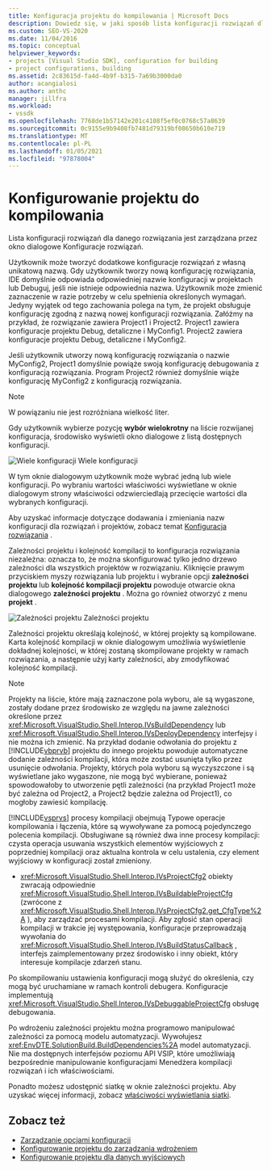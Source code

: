 ```yaml
---
title: Konfiguracja projektu do kompilowania | Microsoft Docs
description: Dowiedz się, w jaki sposób lista konfiguracji rozwiązań dla danego rozwiązania jest zarządzana przez okno dialogowe Konfiguracje rozwiązań w nowym typie projektu.
ms.custom: SEO-VS-2020
ms.date: 11/04/2016
ms.topic: conceptual
helpviewer_keywords:
- projects [Visual Studio SDK], configuration for building
- project configurations, building
ms.assetid: 2c83615d-fa4d-4b9f-b315-7a69b3000da0
author: acangialosi
ms.author: anthc
manager: jillfra
ms.workload:
- vssdk
ms.openlocfilehash: 7768de1b57142e201c4108f5ef0c0768c57a8639
ms.sourcegitcommit: 0c9155e9b9408fb7481d79319bf08650b610e719
ms.translationtype: MT
ms.contentlocale: pl-PL
ms.lasthandoff: 01/05/2021
ms.locfileid: "97878004"
---
```

# <a name="project-configuration-for-building"></a>Konfigurowanie projektu do kompilowania
Lista konfiguracji rozwiązań dla danego rozwiązania jest zarządzana przez okno dialogowe Konfiguracje rozwiązań.

 Użytkownik może tworzyć dodatkowe konfiguracje rozwiązań z własną unikatową nazwą. Gdy użytkownik tworzy nową konfigurację rozwiązania, IDE domyślnie odpowiada odpowiedniej nazwie konfiguracji w projektach lub Debuguj, jeśli nie istnieje odpowiednia nazwa. Użytkownik może zmienić zaznaczenie w razie potrzeby w celu spełnienia określonych wymagań. Jedyny wyjątek od tego zachowania polega na tym, że projekt obsługuje konfigurację zgodną z nazwą nowej konfiguracji rozwiązania. Załóżmy na przykład, że rozwiązanie zawiera Project1 i Project2. Project1 zawiera konfiguracje projektu Debug, detaliczne i MyConfig1. Project2 zawiera konfiguracje projektu Debug, detaliczne i MyConfig2.

 Jeśli użytkownik utworzy nową konfigurację rozwiązania o nazwie MyConfig2, Project1 domyślnie powiąże swoją konfigurację debugowania z konfiguracją rozwiązania. Program Project2 również domyślnie wiąże konfigurację MyConfig2 z konfiguracją rozwiązania.

> [!NOTE]
> W powiązaniu nie jest rozróżniana wielkość liter.

 Gdy użytkownik wybierze pozycję **wybór wielokrotny** na liście rozwijanej konfiguracja, środowisko wyświetli okno dialogowe z listą dostępnych konfiguracji.

 ![Wiele konfiguracji](../../extensibility/internals/media/vsmultiplecfgs.gif "vsMultipleCfgs") Wiele konfiguracji

 W tym oknie dialogowym użytkownik może wybrać jedną lub wiele konfiguracji. Po wybraniu wartości właściwości wyświetlane w oknie dialogowym strony właściwości odzwierciedlają przecięcie wartości dla wybranych konfiguracji.

 Aby uzyskać informacje dotyczące dodawania i zmieniania nazw konfiguracji dla rozwiązań i projektów, zobacz temat [Konfiguracja rozwiązania](../../extensibility/internals/solution-configuration.md) .

 Zależności projektu i kolejność kompilacji to konfiguracja rozwiązania niezależna: oznacza to, że można skonfigurować tylko jedno drzewo zależności dla wszystkich projektów w rozwiązaniu. Kliknięcie prawym przyciskiem myszy rozwiązania lub projektu i wybranie opcji **zależności projektu** lub **kolejność kompilacji projektu** powoduje otwarcie okna dialogowego **zależności projektu** . Można go również otworzyć z menu **projekt** .

 ![Zależności projektu](../../extensibility/internals/media/vsprojdependencies.gif "vsProjDependencies") Zależności projektu

 Zależności projektu określają kolejność, w której projekty są kompilowane. Karta kolejność kompilacji w oknie dialogowym umożliwia wyświetlenie dokładnej kolejności, w której zostaną skompilowane projekty w ramach rozwiązania, a następnie użyj karty zależności, aby zmodyfikować kolejność kompilacji.

> [!NOTE]
> Projekty na liście, które mają zaznaczone pola wyboru, ale są wygaszone, zostały dodane przez środowisko ze względu na jawne zależności określone przez <xref:Microsoft.VisualStudio.Shell.Interop.IVsBuildDependency> lub <xref:Microsoft.VisualStudio.Shell.Interop.IVsDeployDependency> interfejsy i nie można ich zmienić. Na przykład dodanie odwołania do projektu z [!INCLUDE[vbprvb](../../code-quality/includes/vbprvb_md.md)] projektu do innego projektu powoduje automatyczne dodanie zależności kompilacji, która może zostać usunięta tylko przez usunięcie odwołania. Projekty, których pola wyboru są wyczyszczone i są wyświetlane jako wygaszone, nie mogą być wybierane, ponieważ spowodowałoby to utworzenie pętli zależności (na przykład Project1 może być zależna od Project2, a Project2 będzie zależna od Project1), co mogłoby zawiesić kompilację.

 [!INCLUDE[vsprvs](../../code-quality/includes/vsprvs_md.md)] procesy kompilacji obejmują Typowe operacje kompilowania i łączenia, które są wywoływane za pomocą pojedynczego polecenia kompilacji. Obsługiwane są również dwa inne procesy kompilacji: czysta operacja usuwania wszystkich elementów wyjściowych z poprzedniej kompilacji oraz aktualna kontrola w celu ustalenia, czy element wyjściowy w konfiguracji został zmieniony.

- <xref:Microsoft.VisualStudio.Shell.Interop.IVsProjectCfg2> obiekty zwracają odpowiednie <xref:Microsoft.VisualStudio.Shell.Interop.IVsBuildableProjectCfg> (zwrócone z <xref:Microsoft.VisualStudio.Shell.Interop.IVsProjectCfg2.get_CfgType%2A> ), aby zarządzać procesami kompilacji. Aby zgłosić stan operacji kompilacji w trakcie jej występowania, konfiguracje przeprowadzają wywołania do <xref:Microsoft.VisualStudio.Shell.Interop.IVsBuildStatusCallback> , interfejs zaimplementowany przez środowisko i inny obiekt, który interesuje kompilacje zdarzeń stanu.

 Po skompilowaniu ustawienia konfiguracji mogą służyć do określenia, czy mogą być uruchamiane w ramach kontroli debugera. Konfiguracje implementują <xref:Microsoft.VisualStudio.Shell.Interop.IVsDebuggableProjectCfg> obsługę debugowania.

 Po wdrożeniu zależności projektu można programowo manipulować zależności za pomocą modelu automatyzacji. Wywołujesz <xref:EnvDTE.SolutionBuild.BuildDependencies%2A> model automatyzacji. Nie ma dostępnych interfejsów poziomu API VSIP, które umożliwiają bezpośrednie manipulowanie konfiguracjami Menedżera kompilacji rozwiązań i ich właściwościami.

 Ponadto możesz udostępnić siatkę w oknie zależności projektu. Aby uzyskać więcej informacji, zobacz [właściwości wyświetlania siatki](../../extensibility/internals/properties-display-grid.md).

## <a name="see-also"></a>Zobacz też
- [Zarządzanie opcjami konfiguracji](../../extensibility/internals/managing-configuration-options.md)
- [Konfigurowanie projektu do zarządzania wdrożeniem](../../extensibility/internals/project-configuration-for-managing-deployment.md)
- [Konfigurowanie projektu dla danych wyjściowych](../../extensibility/internals/project-configuration-for-output.md)
